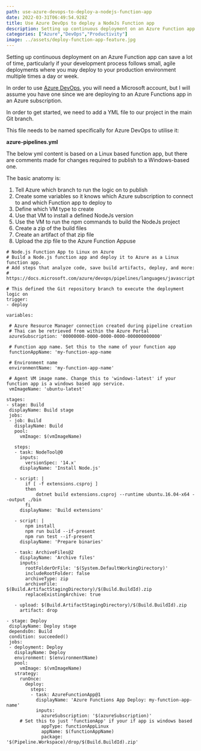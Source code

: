 ```yaml
---
path: use-azure-devops-to-deploy-a-nodejs-function-app
date: 2022-03-31T06:49:54.928Z
title: Use Azure DevOps to deploy a NodeJs Function app
description: Setting up continuous deployment on an Azure Function app can save a lot of time, particularly if your development process follows small, agile deployments where you may deploy to your production environment multiple times a day or week.
categories: ["Azure","DevOps","Productivity"]
image: ../assets/deploy-function-app-feature.jpg
---
```

Setting up continuous deployment on an Azure Function app can save a lot of time, particularly if your development process follows small, agile deployments where you may deploy to your production environment multiple times a day or week.

In order to use [Azure DevOps](https://dev.azure.com), you will need a Microsoft account, but I will assume you have one since we are deploying to an Azure Functions app in an Azure subscription.

In order to get started, we need to add a YML file to our project in the main Git branch.

This file needs to be named specifically for Azure DevOps to utilise it:

**azure-pipelines.yml**

The below yml content is based on a Linux based function app, but there are comments made for changes required to publish to a Windows-based one.

The basic anatomy is:



1. Tell Azure which branch to run the logic on to publish
2. Create some variables so it knows which Azure subscription to connect to and which Function app to deploy to
3. Define which VM type to create
4. Use that VM to install a defined NodeJs version
5. Use the VM to run the npm commands to build the NodeJs project
6. Create a zip of the build files
7. Create an artifact of that zip file
8. Upload the zip file to the Azure Function Appuse


```
# Node.js Function App to Linux on Azure
# Build a Node.js function app and deploy it to Azure as a Linux function app.
# Add steps that analyze code, save build artifacts, deploy, and more:
# https://docs.microsoft.com/azure/devops/pipelines/languages/javascript

# This defined the Git repository branch to execute the deployment logic on
trigger:
- deploy

variables:

 # Azure Resource Manager connection created during pipeline creation
 # Thai can be retrieved from within the Azure Portal
 azureSubscription: '00000000-0000-0000-0000-000000000000'

 # Function app name. Set this to the name of your function app
 functionAppName: 'my-function-app-name

 # Environment name
 environmentName: 'my-function-app-name'

 # Agent VM image name. Change this to 'windows-latest' if your function app is a windows based app service.
 vmImageName: 'ubuntu-latest'

stages:
- stage: Build
 displayName: Build stage
 jobs:
 - job: Build
   displayName: Build
   pool:
     vmImage: $(vmImageName)

   steps:
   - task: NodeTool@0
     inputs:
       versionSpec: '14.x'
     displayName: 'Install Node.js'

   - script: |
       if [ -f extensions.csproj ]
       then
           dotnet build extensions.csproj --runtime ubuntu.16.04-x64 --output ./bin
       fi
     displayName: 'Build extensions'

   - script: |
       npm install
       npm run build --if-present
       npm run test --if-present
     displayName: 'Prepare binaries'

   - task: ArchiveFiles@2
     displayName: 'Archive files'
     inputs:
       rootFolderOrFile: '$(System.DefaultWorkingDirectory)'
       includeRootFolder: false
       archiveType: zip
       archiveFile: $(Build.ArtifactStagingDirectory)/$(Build.BuildId).zip
       replaceExistingArchive: true

   - upload: $(Build.ArtifactStagingDirectory)/$(Build.BuildId).zip
     artifact: drop

- stage: Deploy
 displayName: Deploy stage
 dependsOn: Build
 condition: succeeded()
 jobs:
 - deployment: Deploy
   displayName: Deploy
   environment: $(environmentName)
   pool:
     vmImage: $(vmImageName)
   strategy:
     runOnce:
       deploy:
         steps:
         - task: AzureFunctionApp@1
           displayName: 'Azure Functions App Deploy: my-function-app-name'
           inputs:
             azureSubscription: '$(azureSubscription)'
     # Set this to just 'functionApp' if your if app is windows based
             appType: functionAppLinux 
             appName: $(functionAppName)
             package: '$(Pipeline.Workspace)/drop/$(Build.BuildId).zip'
